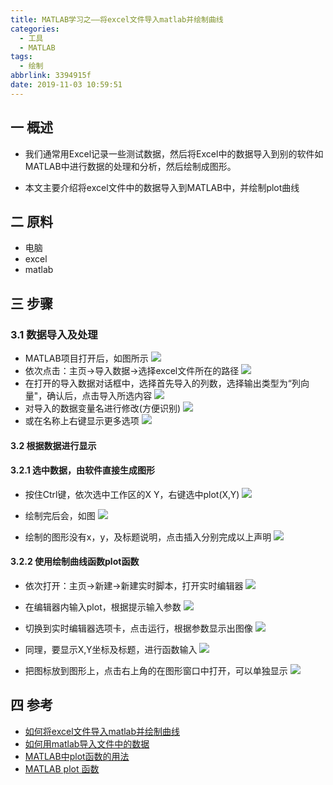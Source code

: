 ```yaml
---
title: MATLAB学习之——将excel文件导入matlab并绘制曲线
categories:
  - 工具
  - MATLAB
tags:
  - 绘制
abbrlink: 3394915f
date: 2019-11-03 10:59:51
---
```

## 一 概述

* 我们通常用Excel记录一些测试数据，然后将Excel中的数据导入到别的软件如MATLAB中进行数据的处理和分析，然后绘制成图形。 

* 本文主要介绍将excel文件中的数据导入到MATLAB中，并绘制plot曲线

<!--more-->

## 二 原料

* 电脑
* excel
* matlab

## 三 步骤
### 3.1 数据导入及处理

* MATLAB项目打开后，如图所示
![][1]
* 依次点击：主页->导入数据->选择excel文件所在的路径
![][2]
* 在打开的导入数据对话框中，选择首先导入的列数，选择输出类型为“列向量"，确认后，点击导入所选内容
![][3]
* 对导入的数据变量名进行修改(方便识别)
![][4]  
* 或在名称上右键显示更多选项
![][5]

#### 3.2 根据数据进行显示

#### 3.2.1 选中数据，由软件直接生成图形

* 按住Ctrl键，依次选中工作区的X Y，右键选中plot(X,Y)
![][6]

* 绘制完后会，如图
![][7]

* 绘制的图形没有x，y，及标题说明，点击插入分别完成以上声明
![][8]

#### 3.2.2 使用绘制曲线函数plot函数

* 依次打开：主页->新建->新建实时脚本，打开实时编辑器
![][9]

* 在编辑器内输入plot，根据提示输入参数
![][10]
* 切换到实时编辑器选项卡，点击运行，根据参数显示出图像
![][11]
* 同理，要显示X,Y坐标及标题，进行函数输入
![][12]
* 把图标放到图形上，点击右上角的在图形窗口中打开，可以单独显示
![][13]

## 四 参考
* [如何将excel文件导入matlab并绘制曲线][14]
* [如何用matlab导入文件中的数据][15]
* [MATLAB中plot函数的用法][16]
* [MATLAB plot 函数][17]

[1]:https://cdn.jsdelivr.net/gh/PGzxc/CDN/blog-image/matlab-draw-project.png
[2]:https://cdn.jsdelivr.net/gh/PGzxc/CDN/blog-image/matlab-draw-import-data-open.png
[3]:https://cdn.jsdelivr.net/gh/PGzxc/CDN/blog-image/matlab-import-excel-sele-data-type.png
[4]:https://cdn.jsdelivr.net/gh/PGzxc/CDN/blog-image/matlab-import-excel-change-name.png
[5]:https://cdn.jsdelivr.net/gh/PGzxc/CDN/blog-image/matlab-import-excel-show-more.png
[6]:https://cdn.jsdelivr.net/gh/PGzxc/CDN/blog-image/matlab-draw-software-plot.png
[7]:https://cdn.jsdelivr.net/gh/PGzxc/CDN/blog-image/matlab-software-plot-finish.png
[8]:https://cdn.jsdelivr.net/gh/PGzxc/CDN/blog-image/matlab-plot-insert-x-y-table.png
[9]:https://cdn.jsdelivr.net/gh/PGzxc/CDN/blog-image/matlab-new-script.png
[10]:https://cdn.jsdelivr.net/gh/PGzxc/CDN/blog-image/matlab-function-plot.png
[11]:https://cdn.jsdelivr.net/gh/PGzxc/CDN/blog-image/matlab-function-run.png
[12]:https://cdn.jsdelivr.net/gh/PGzxc/CDN/blog-image/matlab-function-x-y-table.png
[13]:https://cdn.jsdelivr.net/gh/PGzxc/CDN/blog-image/matlab-draw-open-dialog.png
[14]:https://jingyan.baidu.com/article/adc81513a396c6f723bf73f3.html
[15]:https://jingyan.baidu.com/article/1974b2894f3f6df4b1f7743d.html
[16]:https://blog.csdn.net/xuxinrk/article/details/80051238
[17]:https://baike.baidu.com/item/plot/10776857?fr=aladdin